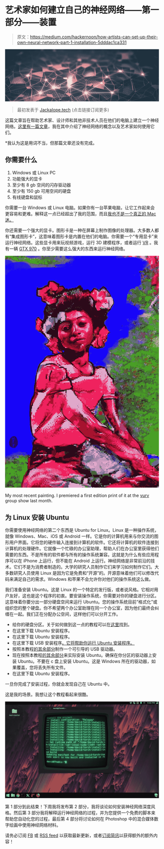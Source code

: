 # 艺术家如何建立自己的神经网络——第一部分——装置

> 原文：<https://medium.com/hackernoon/how-artists-can-set-up-their-own-neural-network-part-1-installation-5dddac1ca331>

![](img/06987e893881747faf86053ec31ac128.png)

> 最初发表于 [Jackalope.tech](https://www.jackalope.tech/how-artists-can-set-up-their-own-neural-network-part-1-installation/) (点击链接订阅更多)

这篇文章旨在帮助艺术家、设计师和其他非技术人员在他们的电脑上建立一个神经网络。[这里有一篇文章](https://www.jackalope.tech/how-artists-can-use-neural-networks-to-make-art/)，我在其中介绍了神经网络的概念以及艺术家如何使用它们。

*我认为这是用词不当，但那篇文章还没有完成。

## 你需要什么

1.  Windows 或 Linux PC
2.  功能强大的显卡
3.  至少有 8 gb 空间的闪存驱动器
4.  至少有 150 gb 可用空间的硬盘
5.  有线键盘和鼠标

你需要一台 Windows 或 Linux 电脑。如果你有一台苹果电脑，让它工作起来会更容易和更难。解释这一点已经超出了我的范围，而且[我也不是一个真正的 Mac 迷。](https://en.wikipedia.org/wiki/John_Hodgman#/media/File:John_Hodgman.jpg)

你还需要一个强大的显卡。图形卡是一种在屏幕上制作图像的处理器。大多数人都有“集成图形卡”，这意味着图形卡是内置在他们的电脑。你需要一个“专用显卡”来运行神经网络。这些显卡用来玩视频游戏，运行 3D 建模程序，或者运行 [VR](https://www.jackalope.tech/what-ive-learned-sculpting-in-virtual-reality%e2%80%8a-%e2%80%8aoculus-medium/) 。我有一辆 [GTX 970](http://gpuboss.com/graphics-card/GeForce-GTX-970?q=GeForce%20GTX%20970&ts=1521647912943) 。你至少需要这么强大的东西来运行神经网络。

![](img/b00bd945e454d450fd72bf2a636a0020.png)

My most recent painting. I premiered a first edition print of it at the [vurv](http://www.vurv.co/) group show last month.

## 为 Linux 安装 Ubuntu

你需要使用神经网络的第二个东西是 Ubuntu for Linux。Linux 是一种操作系统，就像 Windows、Mac、iOS 或 Android 一样。它是你的计算机用来与你交流的图形用户界面。它将您的硬件输入连接到计算机的软件。它还将计算机的软件连接到计算机的处理硬件。它就像一个忙碌的办公室助理，帮助人们在办公室里获得他们需要的东西。不是所有的软件都与所有的操作系统兼容。这就是为什么有些应用程序可以在 iPhone 上运行，但不能在 Android 上运行。神经网络是非常前沿的技术。它们不是为消费者制造的。大学的研究人员制作它们来学习如何制作它们。大多数研究人员使用 Linux 是因为它是免费和“开源”的。开源意味着他们可以修改代码来满足自己的需求。Windows 和苹果不会允许你对他们的操作系统这么做。

我们准备安装 Ubuntu。这是 Linux 的一个特定的发行版，或者说风格。它相对用户友好，这也是这个程序的初衷。要安装操作系统，你需要对你的硬盘进行分区。这意味着你要分出一部分硬盘空间来运行 Ubuntu。您的操作系统目前“格式化”或组织您的整个硬盘。你不希望两个办公室助理在同一个办公室，因为他们最终会纠缠在一起。我们正在分配办公空间，这样他们可以分开工作。

*   给你的硬盘分区。关于如何做到这一点的教程可以在[这里](https://www.lifewire.com/how-to-partition-a-hard-drive-2626081)找到。
*   在这里下载 Ubuntu 安装程序。
*   在这里下载 Ubuntu 安装程序。
*   在这里下载 USB 安装程序[。它将帮助你运行 Ubuntu 安装程序。](https://rufus.akeo.ie/)
*   按照本教程[的其余部分](https://tutorials.ubuntu.com/tutorial/tutorial-create-a-usb-stick-on-windows)制作一个可引导的 USB 驱动器。
*   现在按照本教程[的其余部分](https://tutorials.ubuntu.com/tutorial/tutorial-install-ubuntu-desktop#3)来实际安装 Ubuntu。确保在你分区的驱动器上安装 Ubuntu。不要在 c 盘上安装 Ubuntu。这是 Windows 所在的驱动器，如果覆盖，您将丢失所有文件。
*   在这里下载 Ubuntu 安装程序。

一旦你完成了安装过程，你就会发现自己在 Ubuntu 中。

这是我的场景。我想让这个教程看起来很酷。

![](img/7ca869075d2bc51612ccc6587fdc5810.png)

第 1 部分到此结束！下周我将发布第 2 部分，我将谈论如何安装神经网络深度风格。然后第 3 部分我将解释运行神经网络的过程，并为您提供一个免费的脚本来帮助您自动化您的过程，最后第 4 部分将讨论如何在 Photoshop 中的混合媒体数字绘画中使用神经网络材料。

请务必订阅 [FB](https://www.facebook.com/Jcklpe/) 或 [RSS feed](https://www.jackalope.tech/feed/) 以获取最新更新，或者[订阅简讯](https://mailchi.mp/f75162f1141a/design-x-code_newsletter)以获得额外的额外内容！